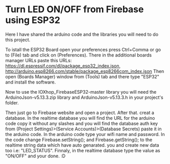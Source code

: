 # Turn LED ON/OFF from Firebase using ESP32

Here I have shared the arduino code and the libraries you will need to do this project.

To istall the ESP32 Board open your preferences press Ctrl+Comma or go to (File) tab and click on (Preferences). There in the additional boards manager URLs paste this URLs: 
https://dl.espressif.com/dl/package_esp32_index.json, http://arduino.esp8266.com/stable/package_esp8266com_index.json
Then open (Boards Manager) window from (Tools) tab and there type "ESP32" and install the software.

Now to use the IOXhop_FirebaseESP32-master library you will need the ArduinoJson-v5.13.3.zip library and ArduinoJson-v5.13.3.h in your project's folder.

Then just go to Firebase website and open a project. After that. creat a database. In the realtime database you will find the URL for the arduino code copy it without any slashes and you will find the database auth key from (Project Settings)>(Service Accounts)>(Database Secrets) paste it in the arduino code. In the arduino code type your wifi name and password. In the code change Firebase.setString(); and Firebase.getString(); to the realtime string data which have auto genarated. you and create new data too i.e: "LED_STATUS". Finnaly, in the realtime database type the value as "ON/OFF" and your done. :D

